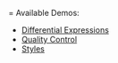 = Available Demos:
* [Differential Expressions](solutions/DifferentialExpression/)
* [Quality Control](solutions/QC/)
* [Styles](solutions/Styles/)
 
